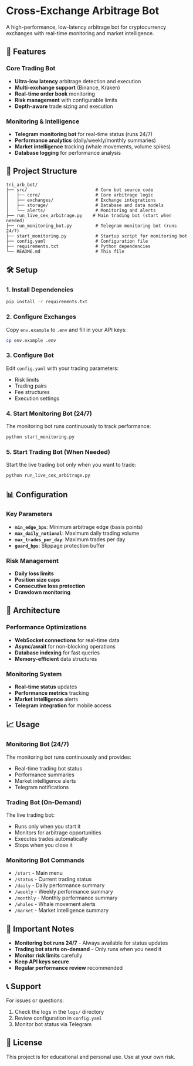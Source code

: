 # Cross-Exchange Arbitrage Bot

A high-performance, low-latency arbitrage bot for cryptocurrency exchanges with real-time monitoring and market intelligence.

## 🚀 Features

### Core Trading Bot
- **Ultra-low latency** arbitrage detection and execution
- **Multi-exchange support** (Binance, Kraken)
- **Real-time order book** monitoring
- **Risk management** with configurable limits
- **Depth-aware** trade sizing and execution

### Monitoring & Intelligence
- **Telegram monitoring bot** for real-time status (runs 24/7)
- **Performance analytics** (daily/weekly/monthly summaries)
- **Market intelligence** tracking (whale movements, volume spikes)
- **Database logging** for performance analysis

## 📁 Project Structure

```
tri_arb_bot/
├── src/                          # Core bot source code
│   ├── core/                     # Core arbitrage logic
│   ├── exchanges/                # Exchange integrations
│   ├── storage/                  # Database and data models
│   └── alerts/                   # Monitoring and alerts
├── run_live_cex_arbitrage.py    # Main trading bot (start when needed)
├── run_monitoring_bot.py         # Telegram monitoring bot (runs 24/7)
├── start_monitoring.py           # Startup script for monitoring bot
├── config.yaml                   # Configuration file
├── requirements.txt              # Python dependencies
└── README.md                     # This file
```

## 🛠️ Setup

### 1. Install Dependencies
```bash
pip install -r requirements.txt
```

### 2. Configure Exchanges
Copy `env.example` to `.env` and fill in your API keys:
```bash
cp env.example .env
```

### 3. Configure Bot
Edit `config.yaml` with your trading parameters:
- Risk limits
- Trading pairs
- Fee structures
- Execution settings

### 4. Start Monitoring Bot (24/7)
The monitoring bot runs continuously to track performance:
```bash
python start_monitoring.py
```

### 5. Start Trading Bot (When Needed)
Start the live trading bot only when you want to trade:
```bash
python run_live_cex_arbitrage.py
```

## 📊 Configuration

### Key Parameters
- **`min_edge_bps`**: Minimum arbitrage edge (basis points)
- **`max_daily_notional`**: Maximum daily trading volume
- **`max_trades_per_day`**: Maximum trades per day
- **`guard_bps`**: Slippage protection buffer

### Risk Management
- **Daily loss limits**
- **Position size caps**
- **Consecutive loss protection**
- **Drawdown monitoring**

## 🔧 Architecture

### Performance Optimizations
- **WebSocket connections** for real-time data
- **Async/await** for non-blocking operations
- **Database indexing** for fast queries
- **Memory-efficient** data structures

### Monitoring System
- **Real-time status** updates
- **Performance metrics** tracking
- **Market intelligence** alerts
- **Telegram integration** for mobile access

## 📈 Usage

### Monitoring Bot (24/7)
The monitoring bot runs continuously and provides:
- Real-time trading bot status
- Performance summaries
- Market intelligence alerts
- Telegram notifications

### Trading Bot (On-Demand)
The live trading bot:
- Runs only when you start it
- Monitors for arbitrage opportunities
- Executes trades automatically
- Stops when you close it

### Monitoring Bot Commands
- `/start` - Main menu
- `/status` - Current trading status
- `/daily` - Daily performance summary
- `/weekly` - Weekly performance summary
- `/monthly` - Monthly performance summary
- `/whales` - Whale movement alerts
- `/market` - Market intelligence summary

## 🚨 Important Notes

- **Monitoring bot runs 24/7** - Always available for status updates
- **Trading bot starts on-demand** - Only runs when you need it
- **Monitor risk limits** carefully
- **Keep API keys secure**
- **Regular performance review** recommended

## 📞 Support

For issues or questions:
1. Check the logs in the `logs/` directory
2. Review configuration in `config.yaml`
3. Monitor bot status via Telegram

## 📄 License

This project is for educational and personal use. Use at your own risk.
